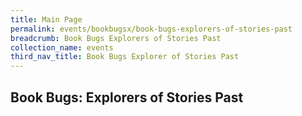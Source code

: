 ```yaml
---
title: Main Page
permalink: events/bookbugsx/book-bugs-explorers-of-stories-past
breadcrumb: Book Bugs Explorers of Stories Past
collection_name: events
third_nav_title: Book Bugs Explorer of Stories Past
---
```


## Book Bugs: Explorers of Stories Past
